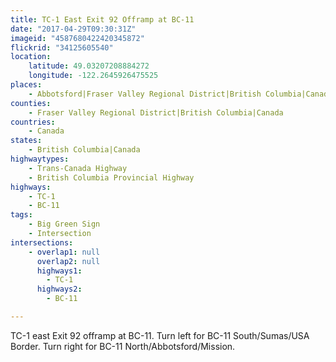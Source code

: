 ```yaml
---
title: TC-1 East Exit 92 Offramp at BC-11
date: "2017-04-29T09:30:31Z"
imageid: "4587680422420345872"
flickrid: "34125605540"
location:
    latitude: 49.03207208884272
    longitude: -122.2645926475525
places:
    - Abbotsford|Fraser Valley Regional District|British Columbia|Canada
counties:
    - Fraser Valley Regional District|British Columbia|Canada
countries:
    - Canada
states:
    - British Columbia|Canada
highwaytypes:
    - Trans-Canada Highway
    - British Columbia Provincial Highway
highways:
    - TC-1
    - BC-11
tags:
    - Big Green Sign
    - Intersection
intersections:
    - overlap1: null
      overlap2: null
      highways1:
        - TC-1
      highways2:
        - BC-11

---
```

TC-1 east Exit 92 offramp at BC-11.  Turn left for BC-11 South/Sumas/USA Border.  Turn right for BC-11 North/Abbotsford/Mission.